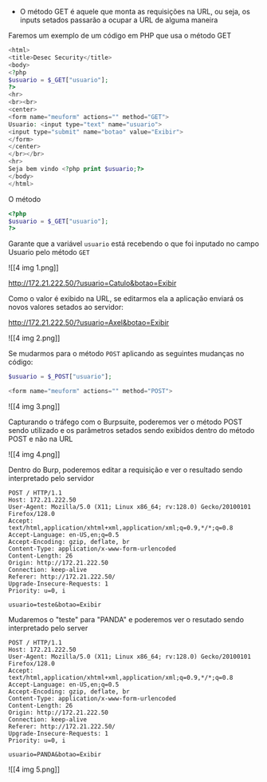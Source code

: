 - O método GET é aquele que monta as requisições na URL, ou seja, os inputs setados passarão a ocupar a URL de alguma maneira

Faremos um exemplo de um código em PHP que usa o método GET

```php
<html>
<title>Desec Security</title>
<body>
<?php
$usuario = $_GET["usuario"];
?>
<hr>
<br><br>
<center>
<form name="meuform" actions="" method="GET">
Usuario: <input type="text" name="usuario">
<input type="submit" name="botao" value="Exibir">
</form>
</center>
</br></br>
<hr>
Seja bem vindo <?php print $usuario;?>
</body>
</html>
```

O método
```php
<?php
$usuario = $_GET["usuario"];
?>
```
Garante que a variável `usuario` está recebendo o que foi inputado no campo Usuario pelo método `GET` 

![[4 img 1.png]]

http://172.21.222.50/?usuario=Catulo&botao=Exibir

Como o valor é exibido na URL, se editarmos ela a aplicação enviará os novos valores setados ao servidor:

http://172.21.222.50/?usuario=Axel&botao=Exibir

![[4 img 2.png]]

Se mudarmos para o método `POST` aplicando as seguintes mudanças no código:

```php
$usuario = $_POST["usuario"];

<form name="meuform" actions="" method="POST">
```

![[4 img 3.png]]

Capturando o tráfego com o Burpsuite, poderemos ver o método POST sendo utilizado e os parâmetros setados sendo exibidos dentro do método POST e não na URL

![[4 img 4.png]]

Dentro do Burp, poderemos editar a requisição e ver o resultado sendo interpretado pelo servidor

```http
POST / HTTP/1.1
Host: 172.21.222.50
User-Agent: Mozilla/5.0 (X11; Linux x86_64; rv:128.0) Gecko/20100101 Firefox/128.0
Accept: text/html,application/xhtml+xml,application/xml;q=0.9,*/*;q=0.8
Accept-Language: en-US,en;q=0.5
Accept-Encoding: gzip, deflate, br
Content-Type: application/x-www-form-urlencoded
Content-Length: 26
Origin: http://172.21.222.50
Connection: keep-alive
Referer: http://172.21.222.50/
Upgrade-Insecure-Requests: 1
Priority: u=0, i

usuario=teste&botao=Exibir
```

Mudaremos o "teste" para "PANDA" e poderemos ver o resutado sendo interpretado pelo server

```http
POST / HTTP/1.1
Host: 172.21.222.50
User-Agent: Mozilla/5.0 (X11; Linux x86_64; rv:128.0) Gecko/20100101 Firefox/128.0
Accept: text/html,application/xhtml+xml,application/xml;q=0.9,*/*;q=0.8
Accept-Language: en-US,en;q=0.5
Accept-Encoding: gzip, deflate, br
Content-Type: application/x-www-form-urlencoded
Content-Length: 26
Origin: http://172.21.222.50
Connection: keep-alive
Referer: http://172.21.222.50/
Upgrade-Insecure-Requests: 1
Priority: u=0, i

usuario=PANDA&botao=Exibir
```

![[4 img 5.png]]